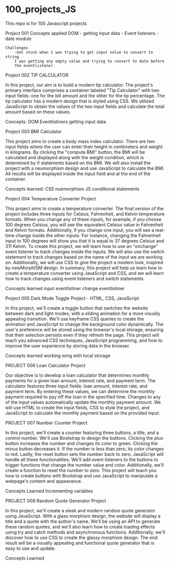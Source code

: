 # 100_projects_JS

This repo is for 100 Javascript projects

Project 001
Concepts applied
DOM - getting input data - Event listeners - date module

    Challenges
        -Got stuck when I was trying to get input value to convert to string
        I was getting any empty value and trying to convert to date before
        the eventlistener.

Project 002
TIP CALCULATOR

In this project, our aim is to build a modern tip calculator. The project's primary interface comprises a container labeled "Tip Calculator" with two input fields: one for the bill amount and the other for the tip percentage. The tip calculator has a modern design that is styled using CSS. We utilized JavaScript to obtain the values of the two input fields and calculate the total amount based on these values.

Concepts:
DOM
Eventlistiners
getting input data

Project 003
BMI Calculator

This project aims to create a body mass index calculator. There are two input fields where the user can enter their height in centimeters and weight in kilograms. By clicking the "compute BMI" button, the BMI will be calculated and displayed along with the weight condition, which is determined by if statements based on the BMI. We will also install the project with a neumorphism design and use JavaScript to calculate the BMI. All results will be displayed inside the input field and at the end of the container.

Concepts learned:
CSS nuemorphism
JS conditional statements

Project 004
Temperature Converter Project

This project aims to create a temperature converter. The final version of the project includes three inputs for Celsius, Fahrenheit, and Kelvin temperature formats. When you change any of these inputs, for example, if you choose 100 degrees Celsius, you will see the equivalent Celsius value in Fahrenheit and Kelvin formats. Additionally, if you change one input, you will see a real-time change inside the other inputs. For instance, changing the Fahrenheit input to 100 degrees will show you that it is equal to 37 degrees Celsius and 311 Kelvin. To create this project, we will learn how to use an "onchange" event listener to track changes inside the inputs. We will also use the switch statement to track changes based on the name of the input we are working on. Additionally, we will use CSS to give the project a modern look, inspired by newMorphISM design. In summary, this project will help us learn how to create a temperature converter using JavaScript and CSS, and we will learn how to track changes using event listeners and switch statements.

Concepts learned
input eventlistiner
change eventlistiner

Project 005
Dark Mode Toggle Project - HTML, CSS, JavaScript

In this project, we'll create a toggle button that switches the website between dark and light modes, with a sliding animation for a more visually appealing transition. We'll use keyframe CSS queries to create the animation and JavaScript to change the background color dynamically. The user's preference will be stored using the browser's local storage, ensuring that their selection persists even if they refresh the page. This project will teach you advanced CSS techniques, JavaScript programming, and how to improve the user experience by storing data in the browser.

Concepts learned
working wing with local storage

PROJECT 006
Loan Calculator Project

Our objective is to develop a loan calculator that determines monthly payments for a given loan amount, interest rate, and payment term. The calculator features three input fields: loan amount, interest rate, and payment term. By entering these values, we can determine the monthly payment required to pay off the loan in the specified time. Changes to any of the input values automatically update the monthly payment amount. We will use HTML to create the input fields, CSS to style the project, and JavaScript to calculate the monthly payment based on the provided input.

PROJECT 007
Number Counter Project

In this project, we'll create a counter featuring three buttons, a title, and a control number. We'll use Bootstrap to design the buttons. Clicking the plus button increases the number and changes its color to green. Clicking the minus button decreases it. If the number is less than zero, its color changes to red. Lastly, the reset button sets the number back to zero. JavaScript will handle all these functionalities. We'll add event listeners to the buttons to trigger functions that change the number value and color. Additionally, we'll create a function to reset the number to zero. This project will teach you how to create buttons with Bootstrap and use JavaScript to manipulate a webpage's content and appearance.

Concepts Learned
Incrementing variables

PROJECT 008
Random Quote Generator Project

In this project, we'll create a sleek and modern random quote generator using JavaScript. With a glass morphism design, the website will display a title and a quote with the author's name. We'll be using an API to generate these random quotes, and we'll also learn how to create loading effects using try and catch methods and asynchronous functions. Additionally, we'll discover how to use CSS to create the glassy morphism design. The end result will be a visually appealing and functional quote generator that is easy to use and update.

Concepts Learned
